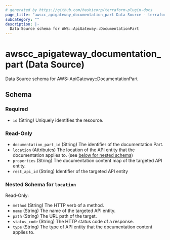 ```yaml
---
# generated by https://github.com/hashicorp/terraform-plugin-docs
page_title: "awscc_apigateway_documentation_part Data Source - terraform-provider-awscc"
subcategory: ""
description: |-
  Data Source schema for AWS::ApiGateway::DocumentationPart
---
```


# awscc_apigateway_documentation_part (Data Source)

Data Source schema for AWS::ApiGateway::DocumentationPart



<!-- schema generated by tfplugindocs -->
## Schema

### Required

- `id` (String) Uniquely identifies the resource.

### Read-Only

- `documentation_part_id` (String) The identifier of the documentation Part.
- `location` (Attributes) The location of the API entity that the documentation applies to. (see [below for nested schema](#nestedatt--location))
- `properties` (String) The documentation content map of the targeted API entity.
- `rest_api_id` (String) Identifier of the targeted API entity

<a id="nestedatt--location"></a>
### Nested Schema for `location`

Read-Only:

- `method` (String) The HTTP verb of a method.
- `name` (String) The name of the targeted API entity.
- `path` (String) The URL path of the target.
- `status_code` (String) The HTTP status code of a response.
- `type` (String) The type of API entity that the documentation content applies to.
